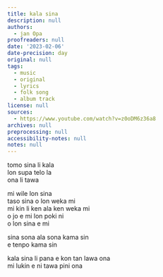 ```yaml
---
title: kala sina
description: null
authors:
  - jan Opa
proofreaders: null
date: '2023-02-06'
date-precision: day
original: null
tags:
  - music
  - original
  - lyrics
  - folk song
  - album track
license: null
sources:
  - https://www.youtube.com/watch?v=z0oDM6z36a8
archives: null
preprocessing: null
accessibility-notes: null
notes: null
---
```


tomo sina li kala
<br>lon supa telo la
<br>ona li tawa

mi wile lon sina
<br>taso sina o lon weka mi
<br>mi kin li ken ala ken weka mi
<br>o jo e mi lon poki ni
<br>o lon sina e mi

sina sona ala sona kama sin
<br>e tenpo kama sin

kala sina li pana e kon tan lawa ona
<br>mi lukin e ni tawa pini ona
